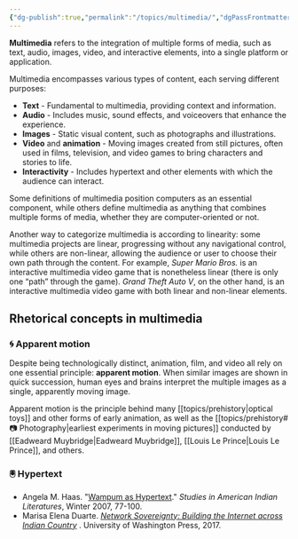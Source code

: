 ```yaml
---
{"dg-publish":true,"permalink":"/topics/multimedia/","dgPassFrontmatter":true,"noteIcon":"","created":"2024-12-02T21:30:22.239-06:00","updated":"2024-12-03T11:07:17.647-06:00"}
---
```


**Multimedia** refers to the integration of multiple forms of media, such as text, audio, images, video, and interactive elements, into a single platform or application.

Multimedia encompasses various types of content, each serving different purposes:

- **Text** - Fundamental to multimedia, providing context and information.
- **Audio** - Includes music, sound effects, and voiceovers that enhance the experience.
- **Images** - Static visual content, such as photographs and illustrations.
- **Video** and **animation** - Moving images created from still pictures, often used in films, television, and video games to bring characters and stories to life.
- **Interactivity** - Includes hypertext and other elements with which the audience can interact.

Some definitions of multimedia position computers as an essential component, while others define multimedia as anything that combines multiple forms of media, whether they are computer-oriented or not.

Another way to categorize multimedia is according to linearity: some multimedia projects are linear, progressing without any navigational control, while others are non-linear, allowing the audience or user to choose their own path through the content. For example, *Super Mario Bros.* is an interactive multimedia video game that is nonetheless linear (there is only one “path” through the game). *Grand Theft Auto V*, on the other hand, is an interactive multimedia video game with both linear and non-linear elements.

## Rhetorical concepts in multimedia

### 🌀 Apparent motion

Despite being technologically distinct, animation, film, and video all rely on one essential principle: **apparent motion**. When similar images are shown in quick succession, human eyes and brains interpret the multiple images as a single, apparently moving image.




Apparent motion is the principle behind many [[topics/prehistory\|optical toys]] and other forms of early animation, as well as the [[topics/prehistory#📷 Photography\|earliest experiments in moving pictures]] conducted by [[Eadweard Muybridge\|Eadweard Muybridge]], [[Louis Le Prince\|Louis Le Prince]], and others.

### 🖲️ Hypertext

- Angela M. Haas. "[Wampum as Hypertext](https://drive.google.com/file/d/10d47QJx2mv3NUYR_uJ_Ut2J2UAFYX98z/view?usp=sharing)." *Studies in American Indian Literatures*, Winter 2007, 77-100.
- Marisa Elena Duarte. *[Network Sovereignty: Building the Internet across Indian Country](https://www.jstor.org/stable/j.ctvcwn92r)* . University of Washington Press, 2017.